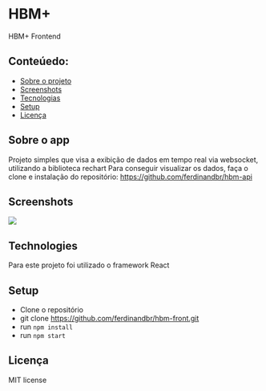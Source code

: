# HBM+
HBM+ Frontend

## Conteúedo:

- [Sobre o projeto](#sobre-o-app)
- [Screenshots](#screenshots)
- [Tecnologias](#technologies)
- [Setup](#setup)
- [Licença](#licença)

## Sobre o app
Projeto simples que visa a exibição de dados em tempo real via websocket, utilizando a biblioteca rechart
Para conseguir visualizar os dados, faça o clone e instalação do repositório:
https://github.com/ferdinandbr/hbm-api

## Screenshots

![](https://i.imgur.com/JNTTqEZ.gif)

## Technologies
Para este projeto foi utilizado o framework React

## Setup
- Clone o repositório
- git clone https://github.com/ferdinandbr/hbm-front.git
- run `npm install`
- run `npm start`

## Licença

MIT license
